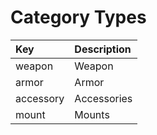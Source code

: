 # Category Types

| Key | Description |
| :------------- | :------------- |
| weapon | Weapon |
| armor | Armor |
| accessory | Accessories |
| mount | Mounts |
